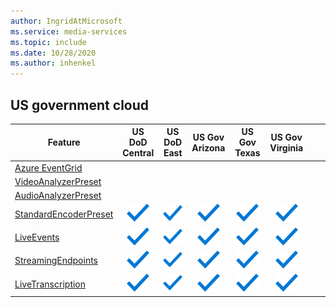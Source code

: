 ```yaml
---
author: IngridAtMicrosoft
ms.service: media-services 
ms.topic: include
ms.date: 10/28/2020
ms.author: inhenkel
---
```


<!--Feature availability in region-->

## US government cloud

| Feature |  US DoD Central | US DoD East | US Gov Arizona | US Gov Texas | US Gov Virginia | <!-- USNat --> | <!-- USSec--> |
| --- | :---: | :---: | :---: | :---: | :---: | :---: | :---: |
| [Azure EventGrid](../monitoring/reacting-to-media-services-events.md) |<!-- US DoD Central -->  | <!-- US DoD East -->  |<!-- US Gov Arizona-->  |<!--US Gov Texas--> |<!-- US Gov Virginia--> |<!--USNat--> |<!--USSec--> |
| [VideoAnalyzerPreset](../analyzing-video-audio-files-concept.md) |<!-- US DoD Central -->  | <!-- US DoD East -->  |<!-- US Gov Arizona-->  |<!--US Gov Texas--> |<!-- US Gov Virginia--> |<!--USNat--> |<!--USSec--> |
| [AudioAnalyzerPreset](../analyzing-video-audio-files-concept.md) |<!-- US DoD Central -->  | <!-- US DoD East -->  |<!-- US Gov Arizona-->  |<!--US Gov Texas--> |<!-- US Gov Virginia--> |<!--USNat--> |<!--USSec--> |
| [StandardEncoderPreset](../encoding-concept.md) | ![StandardEncoderPreset US DoD Central general availability](../media/azure-clouds-regions/ga.svg) | ![StandardEncoderPreset US DoD East general availability](../media/azure-clouds-regions/ga.svg) | ![StandardEncoderPreset US Gov Arizona general availability](../media/azure-clouds-regions/ga.svg) | ![StandardEncoderPreset US Gov Texas general availability](../media/azure-clouds-regions/ga.svg) | ![StandardEncoderPreset US Gov Virginia general availability](../media/azure-clouds-regions/ga.svg) |<!-- ![StandardEncoderPreset USNat general availability](../media/azure-clouds-regions/ga.svg)--> |<!-- ![StandardEncoderPreset USSec general availability](../media/azure-clouds-regions/ga.svg)--> |
| [LiveEvents](../live-streaming-overview.md) | ![LiveEvents US DoD Central general availability](../media/azure-clouds-regions/ga.svg) | ![LiveEvents US DoD East general availability](../media/azure-clouds-regions/ga.svg) | ![LiveEvents US Gov Arizona general availability](../media/azure-clouds-regions/ga.svg) | ![LiveEvents US Gov Texas general availability](../media/azure-clouds-regions/ga.svg) | ![LiveEvents US Gov Virginia general availability](../media/azure-clouds-regions/ga.svg) |<!-- ![LiveEvents USNat general availability](../media/azure-clouds-regions/ga.svg)--> |<!-- ![LiveEvents USSec general availability](../media/azure-clouds-regions/ga.svg)--> |
| [StreamingEndpoints](../streaming-endpoint-concept.md) | ![StreamingEndpoints US DoD Central general availability](../media/azure-clouds-regions/ga.svg) | ![StreamingEndpoints US DoD East general availability](../media/azure-clouds-regions/ga.svg) | ![StreamingEndpoints US Gov Arizona general availability](../media/azure-clouds-regions/ga.svg) | ![StreamingEndpoints US Gov Texas general availability](../media/azure-clouds-regions/ga.svg) | ![StreamingEndpoints US Gov Virginia general availability](../media/azure-clouds-regions/ga.svg) | <!--![StreamingEndpoints USNat general availability](../media/azure-clouds-regions/ga.svg)--> |<!-- ![StreamingEndpoints USSec general availability](../media/azure-clouds-regions/ga.svg)--> |
| [LiveTranscription](../live-transcription.md) | ![LiveTranscription US DoD Central general availability](../media/azure-clouds-regions/ga.svg) | ![LiveTranscription US DoD East general availability](../media/azure-clouds-regions/ga.svg) | ![LiveTranscription US Gov Arizona general availability](../media/azure-clouds-regions/ga.svg) | ![LiveTranscription US Gov Texas general availability](../media/azure-clouds-regions/ga.svg) | ![LiveTranscription US Gov Virginia general availability](../media/azure-clouds-regions/ga.svg) |<!-- ![LiveTranscription USNat general availability](../media/azure-clouds-regions/ga.svg)--> |<!-- ![LiveTranscription USSec general availability](../media/azure-clouds-regions/ga.svg)--> |

